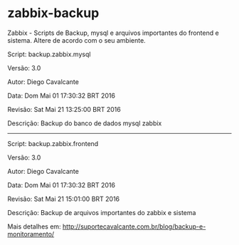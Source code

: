 # zabbix-backup
Zabbix - Scripts de Backup, mysql e arquivos importantes do frontend e sistema.
Altere de acordo com o seu ambiente.

Script: backup.zabbix.mysql

Versão: 3.0

Autor: Diego Cavalcante

Data: Dom Mai 01 17:30:32 BRT 2016

Revisão: Sat Mai 21 13:25:00 BRT 2016

Descrição: Backup do banco de dados mysql zabbix

______________________________________________________________

Script: backup.zabbix.frontend

Versão: 3.0

Autor: Diego Cavalcante

Data: Dom Mai 01 17:30:32 BRT 2016

Revisão: Sat Mai 21 15:01:00 BRT 2016

Descrição: Backup de arquivos importantes do zabbix e sistema

Mais detalhes em: http://suportecavalcante.com.br/blog/backup-e-monitoramento/
